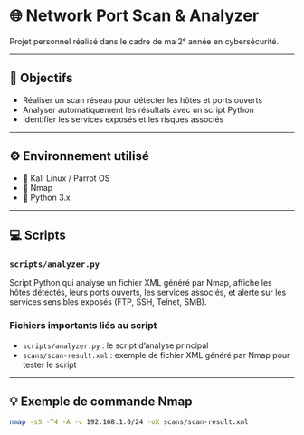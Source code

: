 # 🌐 Network Port Scan & Analyzer

Projet personnel réalisé dans le cadre de ma 2ᵉ année en cybersécurité.

---

## 🎯 Objectifs

- Réaliser un scan réseau pour détecter les hôtes et ports ouverts  
- Analyser automatiquement les résultats avec un script Python  
- Identifier les services exposés et les risques associés  

---

## ⚙️ Environnement utilisé

- 🐧 Kali Linux / Parrot OS  
- 🔎 Nmap  
- 🐍 Python 3.x  

---

## 💻 Scripts

### `scripts/analyzer.py`

Script Python qui analyse un fichier XML généré par Nmap, affiche les hôtes détectés, leurs ports ouverts, les services associés, et alerte sur les services sensibles exposés (FTP, SSH, Telnet, SMB).

### Fichiers importants liés au script

- `scripts/analyzer.py` : le script d’analyse principal  
- `scans/scan-result.xml` : exemple de fichier XML généré par Nmap pour tester le script  

---

## 💡 Exemple de commande Nmap

```bash
nmap -sS -T4 -A -v 192.168.1.0/24 -oX scans/scan-result.xml
